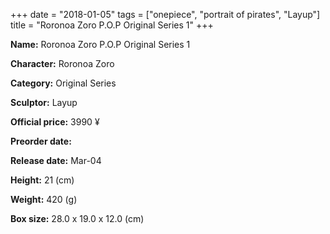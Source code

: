 +++
date = "2018-01-05"
tags = ["onepiece", "portrait of pirates", "Layup"]
title = "Roronoa Zoro P.O.P Original Series 1"
+++

**Name:** Roronoa Zoro P.O.P Original Series 1

**Character:** Roronoa Zoro

**Category:** Original Series 

**Sculptor:** Layup

**Official price:** 3990 ¥

**Preorder date:** 

**Release date:** Mar-04

**Height:** 21 (cm)

**Weight:** 420 (g)

**Box size:** 28.0 x 19.0 x 12.0 (cm)


